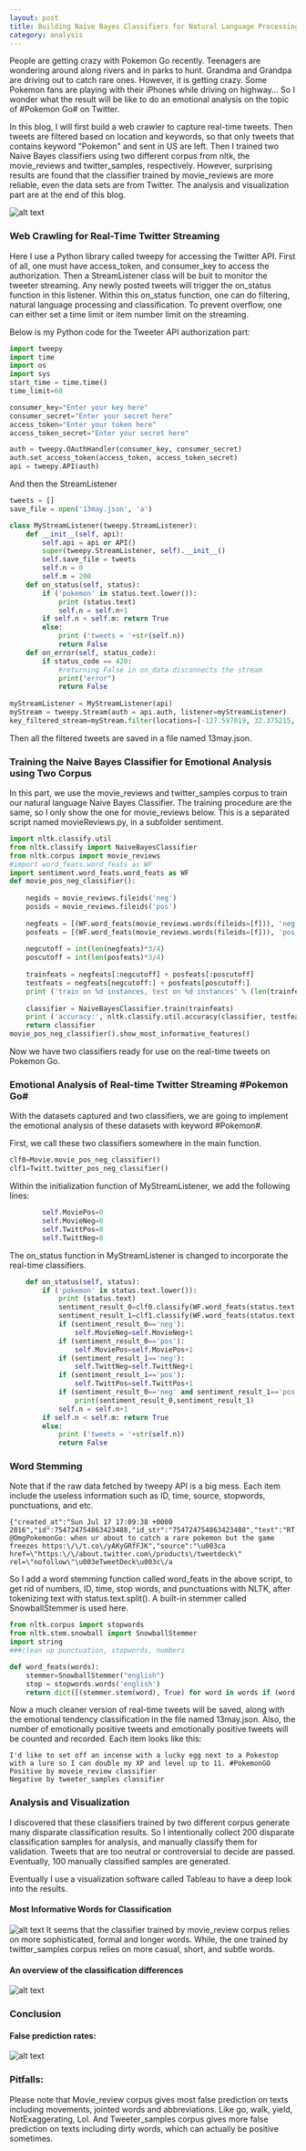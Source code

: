 ```yaml
---
layout: post
title: Building Naive Bayes Classifiers for Natural Language Processing & Emotional Analysis and Visualization of real-time Twitter Streaming #Pokemon Go# 
category: analysis
---
```


People are getting crazy with Pokemon Go recently. Teenagers are wondering around along rivers and in parks to hunt. Grandma and Grandpa are driving out to catch rare ones. However, it is getting crazy. Some Pokemon fans are playing with their iPhones while driving on highway... So I wonder what the result will be like to do an emotional analysis on the topic of #Pokemon Go# on Twitter.

In this blog, I will first build a web crawler to capture real-time tweets. Then tweets are filtered based on location and keywords, so that only tweets that contains keyword "Pokemon" and sent in US are left. Then I trained two Naive Bayes classifiers using two different corpus from nltk, the movie_reviews and twitter_samples, respectively. However, surprising results are found that the classifier trained by movie_reviews are more reliable, even the data sets are from Twitter. The analysis and visualization part are at the end of this blog.

![alt text](https://rawgit.com/jinzhenfan/jinzhenfan.github.io/master/images/Twitter/Picture1.png)

### Web Crawling for Real-Time Twitter Streaming

Here I use a Python library called tweepy for accessing the Twitter API. First of all, one must have access_token, and consumer_key to access the authorization. Then a StreamListener class will be buit to monitor the tweeter streaming. Any newly posted tweets will trigger the on_status function in this listener. Within this on_status function, one can do filtering, natural language processing and classification. 
To prevent overflow, one can either set a time limit or item number limit on the streaming. 

Below is my Python code for the Tweeter API authorization part:

```python
import tweepy
import time
import os
import sys
start_time = time.time()
time_limit=60

consumer_key="Enter your key here"
consumer_secret="Enter your secret here"
access_token="Enter your token here"
access_token_secret="Enter your secret here"

auth = tweepy.OAuthHandler(consumer_key, consumer_secret)
auth.set_access_token(access_token, access_token_secret)
api = tweepy.API(auth)
```

And then the StreamListener

```python
tweets = []
save_file = open('13may.json', 'a')

class MyStreamListener(tweepy.StreamListener):
    def __init__(self, api):
        self.api = api or API()
        super(tweepy.StreamListener, self).__init__()
        self.save_file = tweets
        self.n = 0
        self.m = 200 
    def on_status(self, status):
        if ('pokemon' in status.text.lower()):
            print (status.text)
            self.n = self.n+1
        if self.n < self.m: return True
        else:
            print ('tweets = '+str(self.n))
            return False
    def on_error(self, status_code):
        if status_code == 420:
            #returning False in on_data disconnects the stream
            print("error")
            return False
        
myStreamListener = MyStreamListener(api)
myStream = tweepy.Stream(auth = api.auth, listener=myStreamListener)
key_filtered_stream=myStream.filter(locations=[-127.597019, 32.375215, -0.953617,48.152158])
```
Then all the filtered tweets are saved in a file named 13may.json.

### Training the Naive Bayes Classifier for Emotional Analysis using Two Corpus

In this part, we use the movie_reviews and twitter_samples corpus to train our natural language Naive Bayes Classifier. The training procedure are the same, so I only show the one for movie_reviews below. This is a separated script named movieReviews.py, in a subfolder sentiment.
 
```python
import nltk.classify.util
from nltk.classify import NaiveBayesClassifier
from nltk.corpus import movie_reviews
#import word_feats.word_feats as WF
import sentiment.word_feats.word_feats as WF
def movie_pos_neg_classifier():
    
    negids = movie_reviews.fileids('neg')
    posids = movie_reviews.fileids('pos')
     
    negfeats = [(WF.word_feats(movie_reviews.words(fileids=[f])), 'neg') for f in negids]
    posfeats = [(WF.word_feats(movie_reviews.words(fileids=[f])), 'pos') for f in posids]
     
    negcutoff = int(len(negfeats)*3/4)
    poscutoff = int(len(posfeats)*3/4)
     
    trainfeats = negfeats[:negcutoff] + posfeats[:poscutoff]
    testfeats = negfeats[negcutoff:] + posfeats[poscutoff:]
    print ('train on %d instances, test on %d instances' % (len(trainfeats), len(testfeats)))
     
    classifier = NaiveBayesClassifier.train(trainfeats)
    print ('accuracy:', nltk.classify.util.accuracy(classifier, testfeats))    
    return classifier
movie_pos_neg_classifier().show_most_informative_features()
```
Now we have two classifiers ready for use on the real-time tweets on Pokemon Go.

### Emotional Analysis of Real-time Twitter Streaming #Pokemon Go# 

With the datasets captured and two classifiers, we are going to implement the emotional analysis of these datasets with keyword #Pokemon#.

First, we call these two classifiers somewhere in the main function. 

```python
clf0=Movie.movie_pos_neg_classifier()
clf1=Twitt.twitter_pos_neg_classifier()
```

Within the initialization function of MyStreamListener, we add the following lines:

```python
        self.MoviePos=0
        self.MovieNeg=0
        self.TwittPos=0
        self.TwittNeg=0
```

The on_status function in MyStreamListener is changed to incorporate the real-time classifiers. 
 
```python
    def on_status(self, status):
        if ('pokemon' in status.text.lower()):
            print (status.text)
            sentiment_result_0=clf0.classify(WF.word_feats(status.text.split()))
            sentiment_result_1=clf1.classify(WF.word_feats(status.text.split()))
            if (sentiment_result_0=='neg'):
                self.MovieNeg=self.MovieNeg+1
            if (sentiment_result_0=='pos'):
                self.MoviePos=self.MoviePos+1  
            if (sentiment_result_1=='neg'):
                self.TwittNeg=self.TwittNeg+1
            if (sentiment_result_1=='pos'):
                self.TwittPos=self.TwittPos+1
            if (sentiment_result_0=='neg' and sentiment_result_1=='pos'):
                print(sentiment_result_0,sentiment_result_1)       
            self.n = self.n+1
        if self.n < self.m: return True
        else:
            print ('tweets = '+str(self.n))
            return False 
```

### Word Stemming

Note that if the raw data fetched by tweepy API is a big mess. Each item include the useless information such as ID, time, source, stopwords, punctuations, and etc. 

```
{"created_at":"Sun Jul 17 17:09:38 +0000 2016","id":754724754863423488,"id_str":"754724754863423488","text":"RT @OmgPokemonGo: when ur about to catch a rare pokemon but the game freezes https:\/\/t.co\/yAKyGRfFJK","source":"\u003ca href=\"https:\/\/about.twitter.com\/products\/tweetdeck\" rel=\"nofollow\"\u003eTweetDeck\u003c\/a
```

So I add a word stemming function called word_feats in the above script, to get rid of numbers, ID, time, stop words, and punctuations with NLTK, after tokenizing text with status.text.split(). A built-in stemmer called SnowballStemmer is used here. 

```python
from nltk.corpus import stopwords
from nltk.stem.snowball import SnowballStemmer
import string
###clean up punctuation, stopwords, numbers

def word_feats(words):
    stemmer=SnowballStemmer("english")
    stop = stopwords.words('english')
    return dict([(stemmer.stem(word), True) for word in words if (word not in string.punctuation) and (word not in stop) and word.isdigit()==False])
```

Now a much cleaner version of real-time tweets will be saved, along with the emotional tendency classification in the file named 13may.json. Also, the number of emotionally positive tweets and emotionally positive tweets will be counted and recorded.
Each item looks like this:

```
I'd like to set off an incense with a lucky egg next to a Pokestop with a lure so I can double my XP and level up to 11. #PokemonGO
Positive by moveie_review classifier
Negative by tweeter_samples classifier
```

### Analysis and Visualization

I discovered that these classifiers trained by two different corpus generate many disparate classification results. So I intentionally collect 200 disparate classification samples for analysis, and manually classify them for validation. Tweets that are too neutral or controversial to decide are passed. Eventually, 100 manually classified samples are generated. 
 
Eventually I use a visualization software called Tableau to have a deep look into the results. 

#### Most Informative Words for Classification

![alt text](https://rawgit.com/jinzhenfan/jinzhenfan.github.io/master/images/Twitter/Picture1.png)
It seems that the classifier trained by movie_review corpus relies on more sophisticated, formal and longer words. While, the one trained by twitter_samples corpus relies on more casual, short, and subtle words. 

#### An overview of the classification differences

![alt text](https://rawgit.com/jinzhenfan/jinzhenfan.github.io/master/images/Twitter/Picture2.png)

### Conclusion 

#### False prediction rates:

![alt text](https://rawgit.com/jinzhenfan/jinzhenfan.github.io/master/images/Twitter/Picture3.png)

### Pitfalls:

Please note that Movie_review corpus gives most false prediction on texts including movements, jointed words and abbreviations. Like go, walk, yield, NotExaggerating, Lol. And Tweeter_samples corpus gives more false prediction on texts including dirty words, which can actually be positive sometimes.




